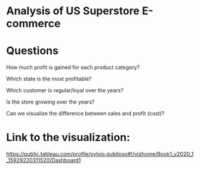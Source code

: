 # Analysis of US Superstore E-commerce

# Questions

How much profit is gained for each product category?

Which state is the most profitable? 

Which customer is regular/loyal over the years?

Is the store growing over the years? 

Can we visualize the difference between sales and profit (cost)?

# Link to the visualization:

https://public.tableau.com/profile/sylvio.gubitoso#!/vizhome/Book1_v2020_1_15929220311520/Dashboard1
